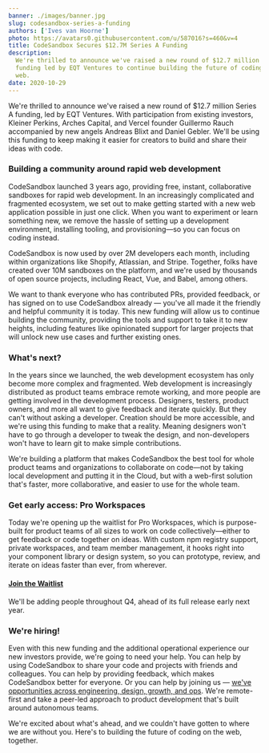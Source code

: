 ```yaml
---
banner: ./images/banner.jpg
slug: codesandbox-series-a-funding
authors: ['Ives van Hoorne']
photo: https://avatars0.githubusercontent.com/u/587016?s=460&v=4
title: CodeSandbox Secures $12.7M Series A Funding
description:
  We're thrilled to announce we've raised a new round of $12.7 million Series A
  funding led by EQT Ventures to continue building the future of coding on the
  web.
date: 2020-10-29
---
```


We're thrilled to announce we've raised a new round of \$12.7 million Series A
funding, led by EQT Ventures. With participation from existing investors,
Kleiner Perkins, Arches Capital, and Vercel founder Guillermo Rauch accompanied
by new angels Andreas Blixt and Daniel Gebler. We'll be using this funding to
keep making it easier for creators to build and share their ideas with code.

### Building a community around rapid web development

CodeSandbox launched 3 years ago, providing free, instant, collaborative
sandboxes for rapid web development. In an increasingly complicated and
fragmented ecosystem, we set out to make getting started with a new web
application possible in just one click. When you want to experiment or learn
something new, we remove the hassle of setting up a development environment,
installing tooling, and provisioning—so you can focus on coding instead.

CodeSandbox is now used by over 2M developers each month, including within
organizations like Shopify, Atlassian, and Stripe. Together, folks have created
over 10M sandboxes on the platform, and we're used by thousands of open source
projects, including React, Vue, and Babel, among others.

We want to thank everyone who has contributed PRs, provided feedback, or has
signed on to use CodeSandbox already — you've all made it the friendly and
helpful community it is today. This new funding will allow us to continue
building the community, providing the tools and support to take it to new
heights, including features like opinionated support for larger projects that
will unlock new use cases and further existing ones.

### What's next?

In the years since we launched, the web development ecosystem has only become 
more complex and fragmented. Web development is increasingly distributed as product 
teams embrace remote working, and more people are getting involved in the development 
process. Designers, testers, product owners, and more all want to give feedback and 
iterate quickly. But they can't without asking a developer. Creation should be more 
accessible, and we're using this funding to make that a reality. Meaning designers 
won't have to go through a developer to tweak the design, and non-developers won't 
have to learn git to make simple contributions.

We're building a platform that makes CodeSandbox the best tool for whole product teams 
and organizations to collaborate on code—not by taking local development and putting it 
in the Cloud, but with a web-first solution that's faster, more collaborative, and easier 
to use for the whole team.

### Get early access: Pro Workspaces

Today we're opening up the waitlist for Pro Workspaces, which is purpose-built
for product teams of all sizes to work on code collectively—either to get
feedback or code together on ideas. With custom npm registry support, private
workspaces, and team member management, it hooks right into your component
library or design system, so you can prototype, review, and iterate on ideas
faster than ever, from wherever.

#### [Join the Waitlist](https://airtable.com/shrlgLSJWiX8rYqyG)

We'll be adding people throughout Q4, ahead of its full release early next year.

### We're hiring!

Even with this new funding and the additional operational experience our new
investors provide, we're going to need your help. You can help by using
CodeSandbox to share your code and projects with friends and colleagues. You can
help by providing feedback, which makes CodeSandbox better for everyone. Or you
can help by joining us —
[we've opportunities across engineering, design, growth, and ops](https://codesandbox.io/jobs).
We're remote-first and take a peer-led approach to product development that's
built around autonomous teams.

We're excited about what's ahead, and we couldn't have gotten to where we are
without you. Here's to building the future of coding on the web, together.
